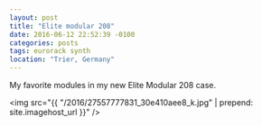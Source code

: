 ```yaml
---
layout: post
title: "Elite modular 208"
date: 2016-06-12 22:52:39 -0100
categories: posts
tags: eurorack synth
location: "Trier, Germany"
---
```


My favorite modules in my new Elite Modular 208 case.

<img src="{{ "/2016/27557777831_30e410aee8_k.jpg" | prepend: site.imagehost_url }}" />

